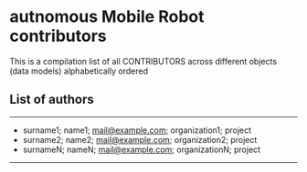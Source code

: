 # autnomous Mobile Robot contributors
This is a compilation list of all CONTRIBUTORS across different objects (data models) alphabetically ordered


## List of authors
___
- surname1; name1; mail@example.com; organization1; project
- surname2; name2; mail@example.com; organization2; project
- surnameN; nameN; mail@example.com; organizationN; project
____
